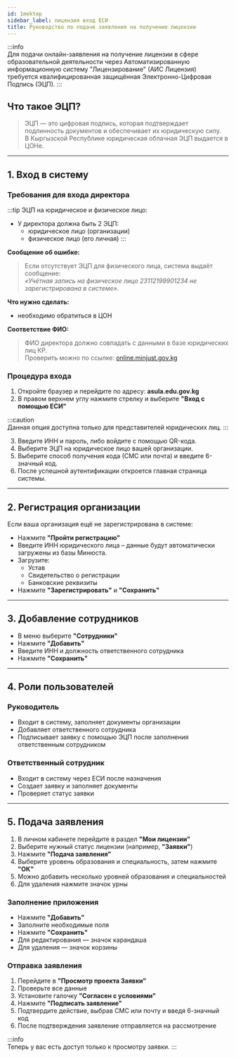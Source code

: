 ```yaml
---
id: 1mektep
sidebar_label: лицензия вход ЕСИ
title: Руководство по подаче заявления на получение лицензии
---
```




:::info  
Для подачи онлайн-заявления на получение лицензии в сфере образовательной деятельности через Автоматизированную информационную систему "Лицензирование" (АИС Лицензия) требуется квалифицированная защищённая Электронно-Цифровая Подпись (ЭЦП).
:::

## Что такое ЭЦП?

> ЭЦП — это цифровая подпись, которая подтверждает подлинность документов и обеспечивает их юридическую силу.  
> В Кыргызской Республике юридическая облачная ЭЦП выдается в ЦОНе.

---

## 1. Вход в систему

### Требования для входа директора

:::tip ЭЦП на юридическое и физическое лицо:
- У директора должна быть 2 ЭЦП:  
  - юридическое лицо (организации)
  - физическое лицо (его личная)
:::

**Сообщение об ошибке:**

> Если отсутствует ЭЦП для физического лица, система выдаёт сообщение:  
> *«Учётная запись на физическое лицо 23112199901234 не зарегистрирована в системе».*

**Что нужно сделать:**  
- необходимо обратиться в ЦОН

**Соответствие ФИО:**

> ФИО директора должно совпадать с данными в базе юридических лиц КР.  
> Проверить можно по ссылке: [online.minjust.gov.kg](https://online.minjust.gov.kg)

### Процедура входа

1. Откройте браузер и перейдите по адресу: **asula.edu.gov.kg**
2. В правом верхнем углу нажмите стрелку и выберите **"Вход с помощью ЕСИ"**

:::caution  
Данная опция доступна только для представителей юридических лиц.
:::

3. Введите ИНН и пароль, либо войдите с помощью QR-кода.
4. Выберите ЭЦП на юридическое лицо вашей организации.
5. Выберите способ получения кода (СМС или почта) и введите 6-значный код.
6. После успешной аутентификации откроется главная страница системы.

---

## 2. Регистрация организации

Если ваша организация ещё не зарегистрирована в системе:

- Нажмите **"Пройти регистрацию"**
- Введите ИНН юридического лица – данные будут автоматически загружены из базы Минюста.
- Загрузите:
  - Устав
  - Свидетельство о регистрации
  - Банковские реквизиты
- Нажмите **"Зарегистрировать"** и **"Сохранить"**

---

## 3. Добавление сотрудников

- В меню выберите **"Сотрудники"**
- Нажмите **"Добавить"**
- Введите ИНН и должность ответственного сотрудника
- Нажмите **"Сохранить"**

---

## 4. Роли пользователей

### Руководитель

- Входит в систему, заполняет документы организации
- Добавляет ответственного сотрудника
- Подписывает заявку с помощью ЭЦП после заполнения ответственным сотрудником

### Ответственный сотрудник

- Входит в систему через ЕСИ после назначения
- Создает заявку и заполняет документы
- Проверяет статус заявки

---

## 5. Подача заявления

1. В личном кабинете перейдите в раздел **"Мои лицензии"**
2. Выберите нужный статус лицензии (например, **"Заявки"**)
3. Нажмите **"Подача заявления"**
4. Выберите уровень образования и специальность, затем нажмите **"ОК"**
5. Можно добавить несколько уровней образования и специальностей
6. Для удаления нажмите значок урны

### Заполнение приложения

- Нажмите **"Добавить"**
- Заполните необходимые поля
- Нажмите **"Сохранить"**
- Для редактирования — значок карандаша
- Для удаления — значок корзины

### Отправка заявления

1. Перейдите в **"Просмотр проекта Заявки"**
2. Проверьте все данные
3. Установите галочку **"Согласен с условиями"**
4. Нажмите **"Подписать заявление"**
5. Подтвердите действие, выбрав СМС или почту и введя 6-значный код
6. После подтверждения заявление отправляется на рассмотрение

:::info  
Теперь у вас есть доступ только к просмотру заявки.
:::
